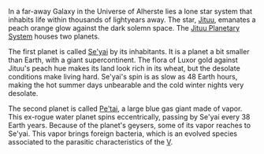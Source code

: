 In a far-away Galaxy in the Universe of Alherste lies a lone star system that inhabits life within thousands of lightyears away. The star, [Jituu](Jituu/_information.md), emanates a peach orange glow against the dark solemn space. The [Jituu Planetary System](Jituu/PlanetarySystem.md) houses two planets.

The first planet is called [Se'yai](Jituu/Se'yai/_information.md) by its inhabitants. It is a planet a bit smaller than Earth, with a giant supercontinent. The flora of Luxor gold against Jituu's peach hue makes its land look rich in its wheat, but the desolate conditions make living hard. Se'yai's spin is as slow as 48 Earth hours, making the hot summer days unbearable and the cold winter nights very desolate.

The second planet is called [Pe'tai](Jituu/Pe'tai/_information.md), a large blue gas giant made of vapor. This ex-rogue water planet spins eccentrically, passing by Se'yai every 38 Earth years. Because of the planet's geysers, some of its vapor reaches to Se'yai. This vapor brings foreign bacteria, which is an evolved species associated to the parasitic characteristics of the [V](Jituu/Pe'tai/V.md). 